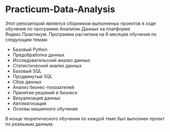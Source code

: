 # Practicum-Data-Analysis

Этот репозиторий является сборником выполненых проектов в ходе обучения по программе Аналитик Данных на платформе Яндекс.Практикум.
Программа расчитана на 6 месяцев обучения по следующим темам:

- Базовый Python
- Предобработка данных
- Исследовательский анализ данных
- Статистический анализ данных
- Базовый SQL
- Продвинутый SQL
- Сбор данных
- Анализ бизнес-показателей
- Принятие решений в бизнесе
- Визуализация данных
- Автоматизация
- Основы машинного обучения

В конце теоретического обучения по каждой теме был выполнен проект по реальным данным. 